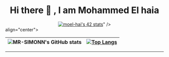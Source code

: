 <h1 align="center">  Hi there 👋 , I am Mohammed El haia</h1>
<div align="center">
  <a href="<a href="https://github.com/oakoudad/badge42"><img src="https://badge.mediaplus.ma/greenbinary/moel-hai" alt="moel-hai's 42 stats" /></a>" /></a>
  </div>  align="center">
  
| ![MR-SIMONN's GitHub stats](https://github-readme-stats.vercel.app/api?username=MR-SIMONN&show_icons=true&theme=jolly) | [![Top Langs](https://github-readme-stats.vercel.app/api/top-langs/?username=MR-SIMONN&theme=jolly)](https://github.com/About-Me/github-readme-stats) |
  |:-:|:-:|

  ---
  
